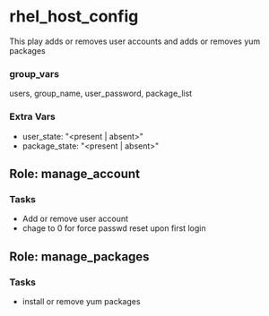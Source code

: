 # rhel_host_config
This play adds or removes user accounts and adds or removes yum packages

### group_vars
users, group_name, user_password, package_list

### Extra Vars
 - user_state: "\<present \| absent\>"
 - package_state: "\<present \| absent\>"

## Role: manage_account

### Tasks
- Add or remove user account
- chage to 0 for force passwd reset upon first login

## Role: manage_packages

### Tasks 
- install or remove yum packages



